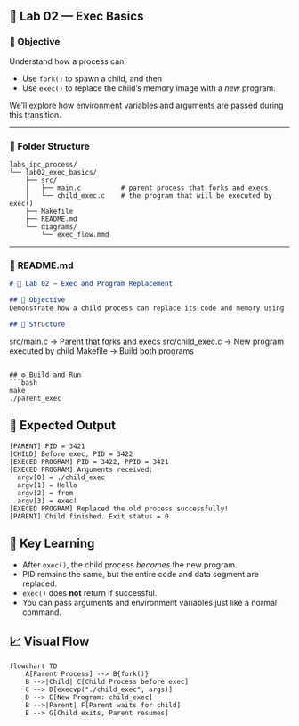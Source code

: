 ## 🧩 **Lab 02 — Exec Basics**

### 🎯 Objective

Understand how a process can:

* Use `fork()` to spawn a child, and then
* Use `exec()` to replace the child’s memory image with a *new* program.

We’ll explore how environment variables and arguments are passed during this transition.

---

### 🧱 Folder Structure

```
labs_ipc_process/
└── lab02_exec_basics/
    ├── src/
    │   ├── main.c          # parent process that forks and execs
    │   └── child_exec.c    # the program that will be executed by exec()
    ├── Makefile
    ├── README.md
    └── diagrams/
        └── exec_flow.mmd
```

---

### 🧭 **README.md**

```markdown
# 🧪 Lab 02 — Exec and Program Replacement

## 🎯 Objective
Demonstrate how a child process can replace its code and memory using `exec()`.

## 🧱 Structure
```

src/main.c        → Parent that forks and execs
src/child_exec.c  → New program executed by child
Makefile          → Build both programs

````

## ⚙️ Build and Run
```bash
make
./parent_exec
````

## 🧠 Expected Output

```
[PARENT] PID = 3421
[CHILD] Before exec, PID = 3422
[EXECED PROGRAM] PID = 3422, PPID = 3421
[EXECED PROGRAM] Arguments received:
  argv[0] = ./child_exec
  argv[1] = Hello
  argv[2] = from
  argv[3] = exec!
[EXECED PROGRAM] Replaced the old process successfully!
[PARENT] Child finished. Exit status = 0
```

## 🧩 Key Learning

* After `exec()`, the child process *becomes* the new program.
* PID remains the same, but the entire code and data segment are replaced.
* `exec()` does **not** return if successful.
* You can pass arguments and environment variables just like a normal command.

## 📈 Visual Flow

```mermaid
flowchart TD
    A[Parent Process] --> B{fork()}
    B -->|Child| C[Child Process before exec]
    C --> D[execvp("./child_exec", args)]
    D --> E[New Program: child_exec]
    B -->|Parent| F[Parent waits for child]
    E --> G[Child exits, Parent resumes]
```



